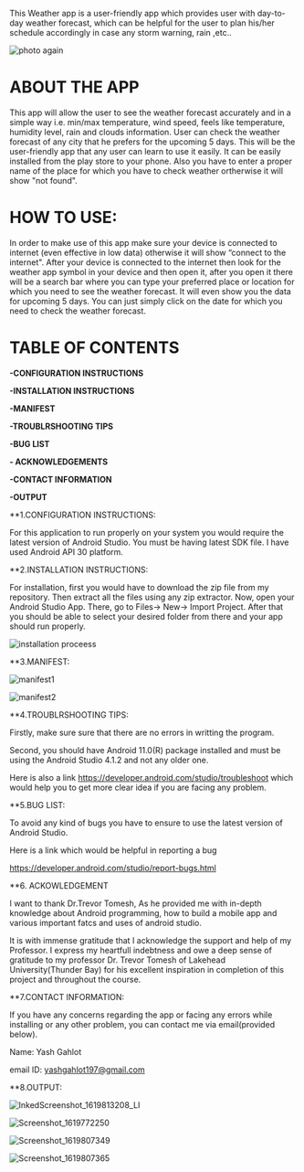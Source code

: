 This Weather app is a user-friendly app which provides user with day-to-day weather forecast, which can be helpful for the user to plan his/her schedule accordingly in case any storm warning, rain ,etc..   
  
![photo again](https://user-images.githubusercontent.com/83332481/116737352-c4072a00-aa0e-11eb-92bb-477809fe28f2.png)

# ABOUT THE APP

This app will allow the user to see the weather forecast accurately and in a simple way i.e.
min/max temperature, wind speed, feels like temperature, humidity level, rain and 
clouds information. User can check the weather forecast of any city that he prefers 
for the upcoming 5 days. This will be the user-friendly app that any user can learn 
to use it easily. It can be easily installed from the play store to your phone.
Also you have to enter a proper name of the place for which you have to check weather ortherwise it will show "not found".

# HOW TO USE:

In order to make use of this app make sure your device is connected to internet (even effective in low data) otherwise it will show “connect to the internet".
After your device is connected to the internet then look for the weather app symbol in your device and then open it, after you open it there will be a search 
bar where you can type your preferred place or location for which you need to see the weather forecast. It will even show you the data for upcoming 5 days. 
You can just simply click on the date for which you need to check the weather forecast.

# TABLE OF CONTENTS

**-CONFIGURATION INSTRUCTIONS**

**-INSTALLATION INSTRUCTIONS**

**-MANIFEST**

**-TROUBLRSHOOTING TIPS**

**-BUG LIST**

**- ACKNOWLEDGEMENTS**

**-CONTACT INFORMATION**

**-OUTPUT**





**1.CONFIGURATION INSTRUCTIONS:

For this application to run properly on your system you would require the latest version of Android Studio.
You must be having latest SDK file. I have used Android API 30 platform.

**2.INSTALLATION INSTRUCTIONS:

For installation, first you would have to download the zip file from my repository. Then extract all the files using any zip extractor. 
Now, open your Android Studio App. There, go to Files-> New-> Import Project. 
After that you should be able to select your desired folder from there and your app should run properly.

![installation proceess](https://user-images.githubusercontent.com/83332481/116744031-64f9e300-aa17-11eb-834f-ad5974a053fc.PNG)

**3.MANIFEST:


![manifest1](https://user-images.githubusercontent.com/83332481/116744573-1ef14f00-aa18-11eb-9df3-0f4dc655e63d.PNG)


![manifest2](https://user-images.githubusercontent.com/83332481/116744578-20bb1280-aa18-11eb-8bb0-113ab3c83a4e.PNG)


**4.TROUBLRSHOOTING TIPS:

Firstly, make sure sure that there are no errors in writting the program.

Second, you should have Android 11.0(R) package installed and must be using the Android Studio 4.1.2 and not any older one.

Here is also a link https://developer.android.com/studio/troubleshoot which would help you to get more clear idea if you are facing any problem.



**5.BUG LIST:

To avoid any kind of bugs you have to ensure to use the latest version of Android Studio.

Here is a link which would be helpful in reporting a bug

https://developer.android.com/studio/report-bugs.html


**6. ACKOWLEDGEMENT

I want to thank Dr.Trevor Tomesh, As he provided me with in-depth knowledge about Android programming,
how to build a mobile app and various important fatcs and uses of android studio.

It is with immense gratitude that I acknowledge the support and help of my Professor.
I express my heartfull indebtness and owe a deep sense of gratitude to my professor
Dr. Trevor Tomesh of Lakehead University(Thunder Bay) for his excellent inspiration in completion of this project and throughout the course.


**7.CONTACT INFORMATION:

If you have any concerns regarding the app or facing any errors while installing or any other problem, you can contact me via email(provided below).

Name: Yash Gahlot

email ID: yashgahlot197@gmail.com

**8.OUTPUT:


![InkedScreenshot_1619813208_LI](https://user-images.githubusercontent.com/83332481/116749117-169c1280-aa1e-11eb-80d5-7aac7c5d70ef.jpg)


![Screenshot_1619772250](https://user-images.githubusercontent.com/83332481/116748477-27985400-aa1d-11eb-92dd-9c796efa46a1.png)


![Screenshot_1619807349](https://user-images.githubusercontent.com/83332481/116748496-2e26cb80-aa1d-11eb-9339-514c3c920bea.png)


![Screenshot_1619807365](https://user-images.githubusercontent.com/83332481/116748500-2ff08f00-aa1d-11eb-9651-d95700dcd486.png)




